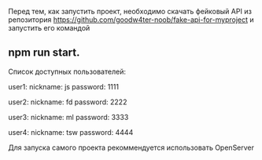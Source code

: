 Перед тем, как запустить проект, необходимо скачать фейковый API из репозитория https://github.com/goodw4ter-noob/fake-api-for-myproject и запустить его командой 
## npm run start.

Список доступных пользователей: 

user1:
  nickname: js
  password: 1111
  
user2:
  nickname: fd
  password: 2222
  
user3:
  nickname: ml
  password: 3333
  
user4: 
  nickname: tsw
  password: 4444

Для запуска самого проекта рекоммендуется использовать OpenServer


